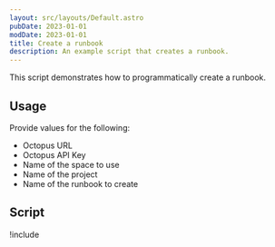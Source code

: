 ```yaml
---
layout: src/layouts/Default.astro
pubDate: 2023-01-01
modDate: 2023-01-01
title: Create a runbook
description: An example script that creates a runbook.
---
```


This script demonstrates how to programmatically create a runbook.

## Usage

Provide values for the following:

- Octopus URL
- Octopus API Key
- Name of the space to use
- Name of the project
- Name of the runbook to create

## Script

!include <create-runbook-scripts>
